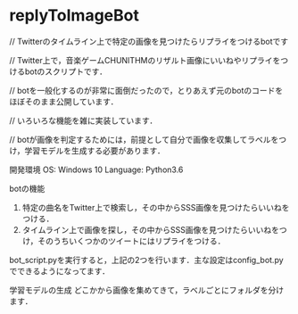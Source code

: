 # replyToImageBot
// Twitterのタイムライン上で特定の画像を見つけたらリプライをつけるbotです

// Twitter上で，音楽ゲームCHUNITHMのリザルト画像にいいねやリプライをつけるbotのスクリプトです．

// botを一般化するのが非常に面倒だったので，とりあえず元のbotのコードをほぼそのまま公開しています．

// いろいろな機能を雑に実装しています．

// botが画像を判定するためには，前提として自分で画像を収集してラベルをつけ，学習モデルを生成する必要があります．

開発環境
OS: Windows 10
Language: Python3.6


botの機能
1. 特定の曲名をTwitter上で検索し，その中からSSS画像を見つけたらいいねをつける．
2. タイムライン上で画像を探し，その中からSSS画像を見つけたらいいねをつけ，そのうちいくつかのツイートにはリプライをつける．

bot_script.pyを実行すると，上記の2つを行います．主な設定はconfig_bot.pyでできるようになってます．

学習モデルの生成
どこかから画像を集めてきて，ラベルごとにフォルダを分けます．
